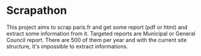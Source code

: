 Scrapathon
==========

This project aims to scrap paris.fr and get some report (pdf or html) and extract some information from it.
Targeted reports are Municipal or General Council report.
There are 500 of them per year and with the current site structure, it's impossible to extract informations.



